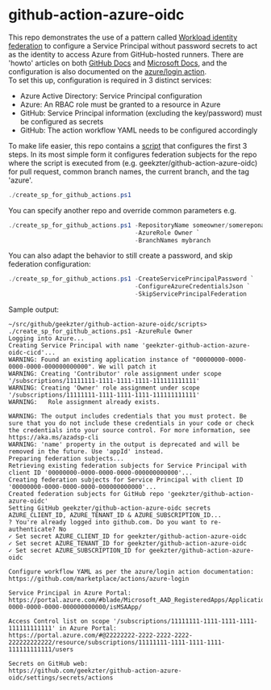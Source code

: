 # github-action-azure-oidc

This repo demonstrates the use of a pattern called [Workload identity federation][2] to configure a Service Principal without password secrets to act as the identity to access Azure from GitHub-hosted runners. There are 'howto' articles on both [GitHub Docs][3] and [Microsoft Docs][1], and the configuration is also documented on the [azure/login action][4].    
To set this up, configuration is required in 3 distinct services:
- Azure Active Directory: Service Principal configuration
- Azure: An RBAC role must be granted to a resource in Azure 
- GitHub: Service Principal information (excluding the key/password) must be configured as secrets
- GitHub: The action workflow YAML needs to be configured accordingly

To make life easier, this repo contains a [script](scripts/create_sp_for_github_actions.ps1) that configures the first 3 steps. In its most simple form it configures federation subjects for the repo where the script is executed from (e.g. geekzter/github-action-azure-oidc) for pull request, common branch names, the current branch, and the tag 'azure'.
```powershell
./create_sp_for_github_actions.ps1
```

You can specify another repo and override common parameters e.g.
```powershell
./create_sp_for_github_actions.ps1 -RepositoryName someowner/somereponame `
                                   -AzureRole Owner `
                                   -BranchNames mybranch 
```

You can also adapt the behavior to still create a password, and skip federation configuration:
```powershell
./create_sp_for_github_actions.ps1 -CreateServicePrincipalPassword `
                                   -ConfigureAzureCredentialsJson `
                                   -SkipServicePrincipalFederation 
```

Sample output:
```
~/src/github/geekzter/github-action-azure-oidc/scripts> ./create_sp_for_github_actions.ps1 -AzureRule Owner
Logging into Azure...
Creating Service Principal with name 'geekzter-github-action-azure-oidc-cicd'...
WARNING: Found an existing application instance of "00000000-0000-0000-0000-000000000000". We will patch it
WARNING: Creating 'Contributor' role assignment under scope '/subscriptions/11111111-1111-1111-1111-111111111111'
WARNING: Creating 'Owner' role assignment under scope '/subscriptions/11111111-1111-1111-1111-111111111111'
WARNING:   Role assignment already exists.

WARNING: The output includes credentials that you must protect. Be sure that you do not include these credentials in your code or check the credentials into your source control. For more information, see https://aka.ms/azadsp-cli
WARNING: 'name' property in the output is deprecated and will be removed in the future. Use 'appId' instead.
Preparing federation subjects...
Retrieving existing federation subjects for Service Principal with client ID '00000000-0000-0000-0000-000000000000'...
Creating federation subjects for Service Principal with client ID '00000000-0000-0000-0000-000000000000'...
Created federation subjects for GitHub repo 'geekzter/github-action-azure-oidc'
Setting GitHub geekzter/github-action-azure-oidc secrets AZURE_CLIENT_ID, AZURE_TENANT_ID & AZURE_SUBSCRIPTION_ID...
? You're already logged into github.com. Do you want to re-authenticate? No
✓ Set secret AZURE_CLIENT_ID for geekzter/github-action-azure-oidc
✓ Set secret AZURE_TENANT_ID for geekzter/github-action-azure-oidc
✓ Set secret AZURE_SUBSCRIPTION_ID for geekzter/github-action-azure-oidc

Configure workflow YAML as per the azure/login action documentation:
https://github.com/marketplace/actions/azure-login

Service Principal in Azure Portal:
https://portal.azure.com/#blade/Microsoft_AAD_RegisteredApps/ApplicationMenuBlade/Credentials/appId/00000000-0000-0000-0000-000000000000/isMSAApp/

Access Control list on scope '/subscriptions/11111111-1111-1111-1111-111111111111' in Azure Portal:
https://portal.azure.com/#@22222222-2222-2222-2222-222222222222/resource/subscriptions/11111111-1111-1111-1111-111111111111/users

Secrets on GitHub web:
https://github.com/geekzter/github-action-azure-oidc/settings/secrets/actions
```




[1]: https://docs.microsoft.com/en-us/azure/developer/github/connect-from-azure?tabs=azure-portal%2Cwindows
[2]: https://docs.microsoft.com/en-us/azure/active-directory/develop/workload-identity-federation
[3]: https://docs.github.com/en/actions/deployment/security-hardening-your-deployments/configuring-openid-connect-in-azure
[4]: https://github.com/marketplace/actions/azure-login